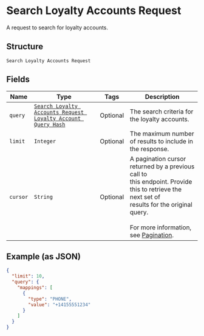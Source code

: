 
# Search Loyalty Accounts Request

A request to search for loyalty accounts.

## Structure

`Search Loyalty Accounts Request`

## Fields

| Name | Type | Tags | Description |
|  --- | --- | --- | --- |
| `query` | [`Search Loyalty Accounts Request Loyalty Account Query Hash`](/doc/models/search-loyalty-accounts-request-loyalty-account-query.md) | Optional | The search criteria for the loyalty accounts. |
| `limit` | `Integer` | Optional | The maximum number of results to include in the response. |
| `cursor` | `String` | Optional | A pagination cursor returned by a previous call to<br>this endpoint. Provide this to retrieve the next set of<br>results for the original query.<br><br>For more information,<br>see [Pagination](https://developer.squareup.com/docs/docs/basics/api101/pagination). |

## Example (as JSON)

```json
{
  "limit": 10,
  "query": {
    "mappings": [
      {
        "type": "PHONE",
        "value": "+14155551234"
      }
    ]
  }
}
```

